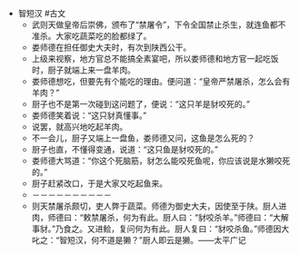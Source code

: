 - 智短汉 #古文
	- 武则天做皇帝后崇佛，颁布了“禁屠令”，下令全国禁止杀生，就连鱼都不准杀。大家吃蔬菜吃的脸都绿了。
	- 娄师德在担任御史大夫时，有次到陕西公干。
	- 上级来视察，地方官总不能搞全素宴吧，所以娄师德和地方官一起吃饭时，厨子就端上来一盘羊肉。
	- 娄师德想吃，但要先有个能吃的理由。便问道：“皇帝严禁屠杀，怎么会有羊肉？”
	- 厨子也不是第一次碰到这问题了，便说：“这只羊是豺咬死的。”
	- 娄师德笑着说：“这只豺真懂事。”
	- 说罢，就高兴地吃起羊肉。
	- 不一会儿，厨子又端上一盘鱼，娄师德又问，这鱼是怎么死的？
	- 厨子也直，不懂得变通，说道：“这只鱼是豺咬死的。”
	- 娄师德大骂道：“你这个死脑筋，豺怎么能咬死鱼呢，你应该说是水獭咬死的。”
	- 厨子赶紧改口，于是大家又吃起鱼来。
	- －－－－－－－－－－
	- 则天禁屠杀颇切，吏人弊于蔬菜。师德为御史大夫，因使至于陕。厨人进肉，师德曰：“敕禁屠杀，何为有此。厨人曰：“豺咬杀羊。”师德曰：“大解事豺。”乃食之。又进鲙，复问何为有此。厨人复曰：“豺咬杀鱼。”师德因大叱之：“智短汉，何不道是獭？”厨人即云是獭。——太平广记